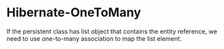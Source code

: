 # Hibernate-OneToMany
If the persistent class has list object that contains the entity reference, we need to use one-to-many association to map the list element.
